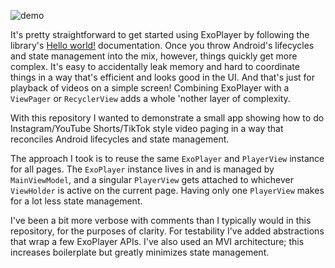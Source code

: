 ![demo](https://github.com/nihk/youtube-shorts/blob/main/demo.gif)

It's pretty straightforward to get started using ExoPlayer by following the library's [Hello world!](https://exoplayer.dev/hello-world.html) documentation. Once you throw Android's lifecycles and state management into the mix, however, things quickly get more complex. It's easy to accidentally leak memory and hard to coordinate things in a way that's efficient and looks good in the UI. And that's just for playback of videos on a simple screen! Combining ExoPlayer with a `ViewPager` or `RecyclerView` adds a whole 'nother layer of complexity.

With this repository I wanted to demonstrate a small app showing how to do Instagram/YouTube Shorts/TikTok style video paging in a way that reconciles Android lifecycles and state management.

The approach I took is to reuse the same `ExoPlayer` and `PlayerView` instance for all pages. The `ExoPlayer` instance lives in and is managed by `MainViewModel`, and a singular `PlayerView` gets attached to whichever `ViewHolder` is active on the current page. Having only one `PlayerView` makes for a lot less state management.

I've been a bit more verbose with comments than I typically would in this repository, for the purposes of clarity. For testability I've added abstractions that wrap a few ExoPlayer APIs. I've also used an MVI architecture; this increases boilerplate but greatly minimizes state management.
